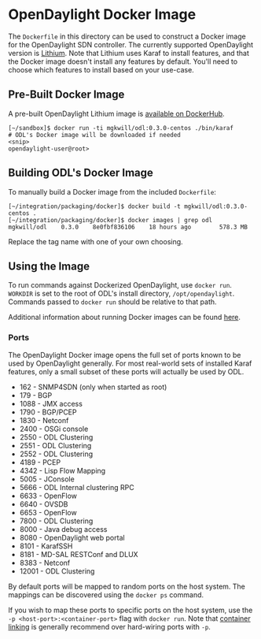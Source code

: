 # OpenDaylight Docker Image

The `Dockerfile` in this directory can be used to construct a Docker
image for the OpenDaylight SDN controller. The currently supported
OpenDaylight version is [Lithium][1]. Note that Lithium uses Karaf
to install features, and that the Docker image doesn't install any
features by default. You'll need to choose which features to install
based on your use-case.

## Pre-Built Docker Image

A pre-built OpenDaylight Lithium image is [available on DockerHub][2].

```
[~/sandbox]$ docker run -ti mgkwill/odl:0.3.0-centos ./bin/karaf
# ODL's Docker image will be downloaded if needed
<snip>
opendaylight-user@root>
```

## Building ODL's Docker Image

To manually build a Docker image from the included `Dockerfile`:

```
[~/integration/packaging/docker]$ docker build -t mgkwill/odl:0.3.0-centos .
[~/integration/packaging/docker]$ docker images | grep odl
mgkwill/odl    0.3.0    8e0fbf836106    18 hours ago        578.3 MB
```

Replace the tag name with one of your own choosing.

## Using the Image

To run commands against Dockerized OpenDaylight, use `docker run`. `WORKDIR`
is set to the root of ODL's install directory, `/opt/opendaylight`. Commands
passed to `docker run` should be relative to that path.

Additional information about running Docker images can be found [here][3].

### Ports

The OpenDaylight Docker image opens the full set of ports known to be used
by OpenDaylight generally. For most real-world sets of installed Karaf
features, only a small subset of these ports will actually be used by
ODL.

* 162 - SNMP4SDN (only when started as root)
* 179 - BGP
* 1088 - JMX access
* 1790 - BGP/PCEP
* 1830 - Netconf
* 2400 - OSGi console
* 2550 - ODL Clustering
* 2551 - ODL Clustering
* 2552 - ODL Clustering
* 4189 - PCEP
* 4342 - Lisp Flow Mapping
* 5005 - JConsole
* 5666 - ODL Internal clustering RPC
* 6633 - OpenFlow
* 6640 - OVSDB
* 6653 - OpenFlow
* 7800 - ODL Clustering
* 8000 - Java debug access
* 8080 - OpenDaylight web portal
* 8101 - KarafSSH
* 8181 - MD-SAL RESTConf and DLUX
* 8383 - Netconf
* 12001 - ODL Clustering

By default ports will be mapped to random ports on the host system. The
mappings can be discovered using the `docker ps` command.

If you wish to map these ports to specific ports on the host system, use
the `-p <host-port>:<container-port>` flag with `docker run`. Note that
[container linking][4] is generally recommend over hard-wiring ports with
`-p`.


[1]: https://www.opendaylight.org/software/downloads/lithium
[2]: https://registry.hub.docker.com/u/mgkwill/odl/
[3]: https://docs.docker.com/reference/run/
[4]: https://docs.docker.com/userguide/dockerlinks/
